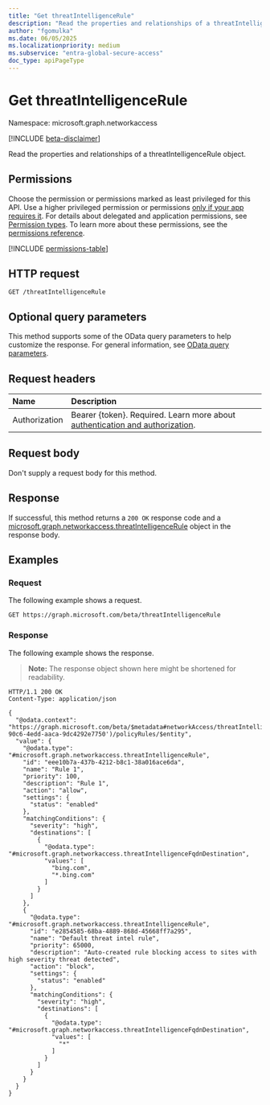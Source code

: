 ```yaml
---
title: "Get threatIntelligenceRule"
description: "Read the properties and relationships of a threatIntelligenceRule object."
author: "fgomulka"
ms.date: 06/05/2025
ms.localizationpriority: medium
ms.subservice: "entra-global-secure-access"
doc_type: apiPageType
---
```


# Get threatIntelligenceRule

Namespace: microsoft.graph.networkaccess

[!INCLUDE [beta-disclaimer](../../includes/beta-disclaimer.md)]

Read the properties and relationships of a threatIntelligenceRule object.

## Permissions

Choose the permission or permissions marked as least privileged for this API. Use a higher privileged permission or permissions [only if your app requires it](/graph/permissions-overview#best-practices-for-using-microsoft-graph-permissions). For details about delegated and application permissions, see [Permission types](/graph/permissions-overview#permission-types). To learn more about these permissions, see the [permissions reference](/graph/permissions-reference).

<!-- {
  "blockType": "permissions",
  "name": "networkaccess-threatintelligencerule-get-permissions"
}
-->
[!INCLUDE [permissions-table](../includes/permissions/networkaccess-threatintelligencerule-get-permissions.md)]

## HTTP request

<!-- {
  "blockType": "ignored"
}
-->
``` http
GET /threatIntelligenceRule
```

## Optional query parameters

This method supports some of the OData query parameters to help customize the response. For general information, see [OData query parameters](/graph/query-parameters).

## Request headers

|Name|Description|
|:---|:---|
|Authorization|Bearer {token}. Required. Learn more about [authentication and authorization](/graph/auth/auth-concepts).|

## Request body

Don't supply a request body for this method.

## Response

If successful, this method returns a `200 OK` response code and a [microsoft.graph.networkaccess.threatIntelligenceRule](../resources/networkaccess-threatintelligencerule.md) object in the response body.

## Examples

### Request

The following example shows a request.
<!-- {
  "blockType": "request",
  "name": "get_threatintelligencerule"
}
-->
``` http
GET https://graph.microsoft.com/beta/threatIntelligenceRule
```


### Response

The following example shows the response.
>**Note:** The response object shown here might be shortened for readability.
<!-- {
  "blockType": "response",
  "truncated": true,
  "@odata.type": "microsoft.graph.networkaccess.threatIntelligenceRule"
}
-->
``` http
HTTP/1.1 200 OK
Content-Type: application/json

{
  "@odata.context": "https://graph.microsoft.com/beta/$metadata#networkAccess/threatIntelligencePolicies('a8352c78-90c6-4edd-aaca-9dc4292e7750')/policyRules/$entity",
  "value": {
    "@odata.type": "#microsoft.graph.networkaccess.threatIntelligenceRule",
    "id": "eee10b7a-437b-4212-b8c1-38a016ace6da",
    "name": "Rule 1",
    "priority": 100,
    "description": "Rule 1",
    "action": "allow",
    "settings": {
      "status": "enabled"
    },
    "matchingConditions": {
      "severity": "high",
      "destinations": [
        {
          "@odata.type": "#microsoft.graph.networkaccess.threatIntelligenceFqdnDestination",
          "values": [
            "bing.com",
            "*.bing.com"
          ]
        }
      ]
    },
    {
      "@odata.type": "#microsoft.graph.networkaccess.threatIntelligenceRule",
      "id": "e2854585-68ba-4889-868d-45668ff7a295",
      "name": "Default threat intel rule",
      "priority": 65000,
      "description": "Auto-created rule blocking access to sites with high severity threat detected",
      "action": "block",
      "settings": {
        "status": "enabled"
      },
      "matchingConditions": {
        "severity": "high",
        "destinations": [
          {
            "@odata.type": "#microsoft.graph.networkaccess.threatIntelligenceFqdnDestination",
            "values": [
              "*"
            ]
          }
        ]
      }
    }
  }
}
```

